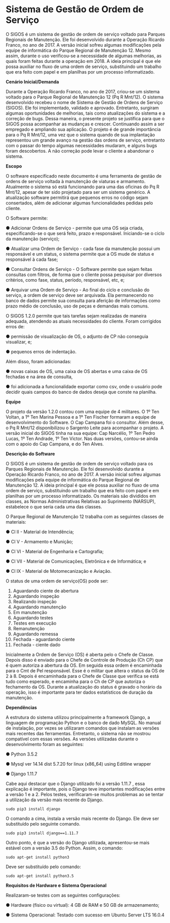 # Sistema de Gestão de Ordem de Serviço

O SIGOS é um sistema de gestão de ordem de serviço voltado para Parques Regionais de Manutenção. Ele foi desenvolvido durante a Operação Ricardo Franco, no ano de 2017. A versão inicial sofreu algumas modificações pela equipe de informática do Parque Regional de Manutenção 12. Mesmo assim, durante o uso verificou-se a necessidade de algumas melhorias, as quais foram feitas durante a operação em 2018. A ideia principal é que ele possa auxiliar no fluxo de uma ordem de serviço, substituindo um trabalho que era feito com papel e em planilhas por um processo informatizado.

**Cenário Inicial/Demanda**

Durante a Operação Ricardo Franco, no ano de 2017, criou-se um sistema voltado para o Parque Regional de Manutenção 12 (Pq R Mnt/12). O sistema desenvolvido recebeu o nome de Sistema de Gestão de Ordens de Serviço (SIGOS). Ele foi implementado, validado e aprovado. Entretanto, surgiram algumas oportunidades de melhorias, tais como atualizações do sistema e a correção de bugs. Dessa maneira, o presente projeto se justifica para que o SIGOS possa acompanhar as mudanças e crescer. Continuando assim a ser empregado e ampliando sua aplicação.  O projeto é de grande importância para o Pq R Mnt/12, uma vez que o sistema quando de sua implantação representou um grande avanço na gestão das ordens de serviço, entretanto com o passar do tempo algumas necessidades mudaram, e alguns bugs foram descobertos. A não correção pode levar o cliente a abandonar o sistema.


**Escopo**

O software especificado neste documento é uma ferramenta de gestão de ordens de serviço voltada à manutenção de viaturas e armamento. Atualmente o sistema só está funcionando para uma das oficinas do Pq R Mnt/12, apesar de ter sido projetado para ser um sistema genérico. A atualização software permitirá que pequenos erros no código sejam consertados, além de adicionar algumas funcionalidades pedidas pelo cliente.

O Software permite:

●	Adicionar Ordens de Serviço - permite que uma OS seja criada, especificando-se o que será feito, prazo e responsável. Iniciando-se o ciclo da manutenção (serviço);

●	Atualizar uma Ordem de Serviço - cada fase da manutenção possui um responsável e um status, o sistema permite que a OS mude de status e responsável à cada fase;

●	Consultar Ordens de Serviço - O Software permite que sejam feitas consultas com filtros, de forma que o cliente possa pesquisar por diversos critérios, como fase, status, período, responsável, etc, e;

●	Arquivar uma Ordem de Serviço - Ao final do ciclo e conclusão do serviço, a ordem de serviço deve ser arquivada. Ela permanecendo no banco de dados permite sua consulta para aferição de informações como prazo médio de conclusão, uso de peças e demandas mais comuns.    
	
O SIGOS 1.2.0 permite que tais tarefas sejam realizadas de maneira adequada, atendendo as atuais necessidades do cliente. Foram corrigidos erros de:

●	 permissão de visualização de OS, o adjunto de CP não conseguia visualizar, e;

●	 pequenos erros de indentação.

Além disso, foram adicionadas:

●	 novas caixas de OS, uma caixa de OS abertas e uma caixa de OS fechadas e na área de consulta, 

●	foi adicionada a funcionalidade exportar como csv, onde o usuário pode decidir quais campos do banco de dados deseja que conste na planilha.

**Equipe**

O projeto da versão 1.2.0 contou com uma equipe de 4 militares. O 1º Ten Voltan, a 1º Ten Marina Pessoa e a 1º Ten Fischer formaram a equipe de desenvolvimento do Software. O Cap Campana foi o consultor. Além desse, o  Pq R Mnt/12 disponibilizou o Sargento Leite para acompanhar o projeto.
A versão inicial do SIGOS tinha na sua equipe: Cap Narcélio, 1º Ten Pedro Lucas, 1º Ten Andrade, 1º Ten Victor.
Nas duas versões, contou-se ainda com o  apoio do Cap Campana, e do Ten Alves.

**Descrição do Software**

O SIGOS é um sistema de gestão de ordem de serviço voltado para os Parques Regionais de Manutenção. Ele foi desenvolvido durante a Operação Ricardo Franco, no ano de 2017. A versão inicial sofreu algumas modificações pela equipe de informática do Parque Regional de Manutenção 12. A ideia principal é que ele possa auxiliar no fluxo de uma ordem de serviço, substituindo um trabalho que era feito com papel e em planilhas por um processo informatizado.  Os materiais são divididos em classes, as Normas Administrativas Relativas ao Suprimento (NARSUP), estabelece o que seria cada uma das classes.

O Parque Regional de Manutenção 12 trabalha com as seguintes classes de materiais:

● Cl II  -      	Material de Intendência;

● Cl V - 		Armamento e Munição;

● Cl VI - 		Material de Engenharia e Cartografia;

● Cl VII - 		Material de Comunicações, Eletrônica e de Informática; e

● Cl  IX - 		Material de Motomecanização e Aviação.

O status de uma ordem de serviço(OS) pode ser:

1.	Aguardando ciente de abertura
2.	Aguardando inspeção
3.	Realizando inspeção
4.	Aguardando manutenção
5.	Em manutenção
6.	Aguardando testes
7.	Testes em execução
8.	Remanutenção
9.	Aguardando remessa
10.	Fechada - aguardando ciente
11.	Fechada - ciente dado

Inicialmente a Ordem de Serviço (OS) é aberta pelo o Chefe de Classe. Depois disso é enviado para o Chefe de Controle de Produção (Ch CP) que é quem autoriza a abertura da OS. Em seguida essa ordem é encaminhada para o Cmt de Pel responsável. Esse é o militar que  altera o status da OS de 2 à 8. Depois é encaminhada para o Chefe de Classe que verifica se está tudo como esperado, e encaminha para o Ch de CP que autoriza o fechamento da OS.
Durante a atualização do status é gravado o horário da operação, isso é importante para ter dados estatísticos de duração da manutenção. 


**Dependências**

A estrutura do sistema utilizou principalmente a framework Django, a linguagem de programação Python e o banco de dado MySQL.  No manual de instalação, por vezes se utilizaram comandos que instalam as versões mais recentes das ferramentas.  Entretanto, o sistema não se mostrou compatível com essas versões. As versões utilizadas durante o desenvolvimento foram as seguintes:

● Python 3.5.2

● Mysql ver 14.14 dist 5.7.20 for linux (x86_64) using Editline wrapper

● Django 1.11.7

Cabe aqui destacar que o Django utilizado foi a versão 1.11.7 , essa explicação é importante, pois o Django teve importantes modificações entre a versão 1 e a 2. Pelos testes, verificaram-se muitos problemas ao se tentar a utilização da versão mais recente do Django.

`sudo pip3 install django`

O comando a cima, instala a versão mais recente do Django. Ele deve ser substituído pelo seguinte comando. 

`sudo pip3 install django==1.11.7`


Outro ponto, é que a versão do Django utilizada, apresentou-se mais estável com a versão 3.5 do Python.  Assim, o comando:

`sudo apt-get install python3`

Deve ser substituído pelo comando:

`sudo apt-get install python3.5`


**Requisitos de Hardware e Sistema Operacional**

Realizaram-se testes com as seguintes configurações:

● Hardware (físico ou virtual): 4 GB de RAM e 50 GB de armazenamento;

● Sistema Operacional: Testado com sucesso em Ubuntu Server LTS 16.0.4
